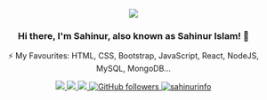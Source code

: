 <p align="center">
<img src="https://static.dribbble.com/users/730703/screenshots/6581243/avento.gif">
</p>
<h3 align="center">Hi there, I'm Sahinur, also known as Sahinur Islam! 👋 </h3>
<p align="center">
⚡ My Favourites: HTML, CSS, Bootstrap, JavaScript, React, NodeJS, MySQL, MongoDB... <br>
</p>

<p align="center">
  <a href="https://facebook.com/sahinurinfo" target="_blank">
    <img src="https://img.shields.io/badge/-Facebook-1877F2?style=flat&labelColor=1877F2&logo=facebook&logoColor=white&link=https://facebook.com/sahinurinfo">
  </a>
  
  <a href="https://twitter.com/sahinur_info" target="_blank">
    <img src="https://img.shields.io/badge/-Twitter-1ca0f1?style=flat&labelColor=1ca0f1&logo=twitter&logoColor=white&link=https://twitter.com/sahinur_info">
  </a>
   <a href="https://www.instagram.com/sahinurinfo/" target="_blank">
    <img src="https://img.shields.io/badge/-instagram-red?style=flat&labelColor=red&logo=twitter&logoColor=white&link=https://www.instagram.com/sahinurinfo/">
  </a>
  <a href="https://github.com/sahinurinfo" target="_blank">
    <img alt="GitHub followers" src="https://img.shields.io/github/followers/sahinurinfo?label=Github&style=flat">
  </a>
  <a href="https://github.com/sahinurinfo" target="_blank">
    <img src="https://komarev.com/ghpvc/?username=sahinurinfo&label=Views&color=brightgreen&style=flat" alt="sahinurinfo" />
  </a>
</p 
